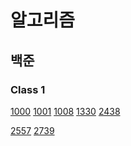 # 알고리즘

## 백준

### Class 1
[1000](https://github.com/idghst/algorithm/blob/main/Beakjoon/1000)
[1001](https://github.com/idghst/algorithm/blob/main/Beakjoon/1001)
[1008](https://github.com/idghst/algorithm/blob/main/Beakjoon/1008)
[1330](https://github.com/idghst/algorithm/blob/main/Beakjoon/1330)
[2438](https://github.com/idghst/algorithm/blob/main/Beakjoon/2438)
<!-- [2475](https://github.com/idghst/algorithm/blob/main/Beakjoon/2475) -->
[2557](https://github.com/idghst/algorithm/blob/main/Beakjoon/2557)
[2739](https://github.com/idghst/algorithm/blob/main/Beakjoon/2739)
<!-- [2741](https://github.com/idghst/algorithm/blob/main/Beakjoon/2741) -->
<!-- [2753](https://github.com/idghst/algorithm/blob/main/Beakjoon/2753) -->
<!-- [9498](https://github.com/idghst/algorithm/blob/main/Beakjoon/9498) -->
<!-- [10171](https://github.com/idghst/algorithm/blob/main/Beakjoon/10171) -->
<!-- [10172](https://github.com/idghst/algorithm/blob/main/Beakjoon/10172) -->
<!-- [10809](https://github.com/idghst/algorithm/blob/main/Beakjoon/10809) -->
<!-- [10869](https://github.com/idghst/algorithm/blob/main/Beakjoon/10869) -->
<!-- [10871](https://github.com/idghst/algorithm/blob/main/Beakjoon/10871) -->
<!-- [10950](https://github.com/idghst/algorithm/blob/main/Beakjoon/10950) -->
<!-- [10951](https://github.com/idghst/algorithm/blob/main/Beakjoon/10951) -->
<!-- [10952](https://github.com/idghst/algorithm/blob/main/Beakjoon/10952) -->
<!-- [10998](https://github.com/idghst/algorithm/blob/main/Beakjoon/10998) -->
<!-- [11654](https://github.com/idghst/algorithm/blob/main/Beakjoon/11654) -->
<!-- [2439](https://github.com/idghst/algorithm/blob/main/Beakjoon/2439) -->
<!-- [2742](https://github.com/idghst/algorithm/blob/main/Beakjoon/2742) -->
<!-- [11720](https://github.com/idghst/algorithm/blob/main/Beakjoon/11720) -->
<!-- [2562](https://github.com/idghst/algorithm/blob/main/Beakjoon/2562) -->
<!-- [2884](https://github.com/idghst/algorithm/blob/main/Beakjoon/2884) -->
<!-- [10818](https://github.com/idghst/algorithm/blob/main/Beakjoon/10818) -->
<!-- [1152](https://github.com/idghst/algorithm/blob/main/Beakjoon/1152) -->
<!-- [2577](https://github.com/idghst/algorithm/blob/main/Beakjoon/2577) -->
<!-- [2675](https://github.com/idghst/algorithm/blob/main/Beakjoon/2675) -->
<!-- [2908](https://github.com/idghst/algorithm/blob/main/Beakjoon/2908) -->
<!-- [2920](https://github.com/idghst/algorithm/blob/main/Beakjoon/2920) -->
<!-- [3052](https://github.com/idghst/algorithm/blob/main/Beakjoon/3052) -->
<!-- [8958](https://github.com/idghst/algorithm/blob/main/Beakjoon/8958) -->
<!-- [1157](https://github.com/idghst/algorithm/blob/main/Beakjoon/1157) -->
<!-- [1546](https://github.com/idghst/algorithm/blob/main/Beakjoon/1546) -->

<!-- ### Class 2 -->

<!-- [1085](https://github.com/idghst/algorithm/blob/main/Beakjoon/1085) -->
<!-- [4153](https://github.com/idghst/algorithm/blob/main/Beakjoon/4153) -->
<!-- [10250](https://github.com/idghst/algorithm/blob/main/Beakjoon/10250) -->
<!-- [2231](https://github.com/idghst/algorithm/blob/main/Beakjoon/2231) -->
<!-- [2292](https://github.com/idghst/algorithm/blob/main/Beakjoon/2292) -->
<!-- [2798](https://github.com/idghst/algorithm/blob/main/Beakjoon/2798) -->
<!-- [15829](https://github.com/idghst/algorithm/blob/main/Beakjoon/15829) -->
<!-- [1259](https://github.com/idghst/algorithm/blob/main/Beakjoon/1259) -->
<!-- [2609](https://github.com/idghst/algorithm/blob/main/Beakjoon/2609) -->
<!-- [2775](https://github.com/idghst/algorithm/blob/main/Beakjoon/2775) -->
<!-- [2869](https://github.com/idghst/algorithm/blob/main/Beakjoon/2869) -->
<!-- [10989](https://github.com/idghst/algorithm/blob/main/Beakjoon/10989) -->
<!-- [11050](https://github.com/idghst/algorithm/blob/main/Beakjoon/11050) -->
<!-- [1181](https://github.com/idghst/algorithm/blob/main/Beakjoon/1181) -->
<!-- [1436](https://github.com/idghst/algorithm/blob/main/Beakjoon/1436) -->
<!-- [1978](https://github.com/idghst/algorithm/blob/main/Beakjoon/1978) -->
<!-- [2751](https://github.com/idghst/algorithm/blob/main/Beakjoon/2751) -->
<!-- [7568](https://github.com/idghst/algorithm/blob/main/Beakjoon/7568) -->
<!-- [10814](https://github.com/idghst/algorithm/blob/main/Beakjoon/10814) -->
<!-- [11650](https://github.com/idghst/algorithm/blob/main/Beakjoon/11650) -->
<!-- [11651](https://github.com/idghst/algorithm/blob/main/Beakjoon/11651) -->
<!-- [11866](https://github.com/idghst/algorithm/blob/main/Beakjoon/11866) -->
<!-- [1018](https://github.com/idghst/algorithm/blob/main/Beakjoon/1018) -->
<!-- [1920](https://github.com/idghst/algorithm/blob/main/Beakjoon/1920) -->
<!-- [2164](https://github.com/idghst/algorithm/blob/main/Beakjoon/2164) -->
<!-- [2839](https://github.com/idghst/algorithm/blob/main/Beakjoon/2839) -->
<!-- [4949](https://github.com/idghst/algorithm/blob/main/Beakjoon/4949) -->
<!-- [9012](https://github.com/idghst/algorithm/blob/main/Beakjoon/9012) -->
<!-- [10773](https://github.com/idghst/algorithm/blob/main/Beakjoon/10773) -->
<!-- [10816](https://github.com/idghst/algorithm/blob/main/Beakjoon/10816) -->
<!-- [10828](https://github.com/idghst/algorithm/blob/main/Beakjoon/10828) -->
<!-- [10845](https://github.com/idghst/algorithm/blob/main/Beakjoon/10845) -->
<!-- [10866](https://github.com/idghst/algorithm/blob/main/Beakjoon/10866) -->
<!-- [1874](https://github.com/idghst/algorithm/blob/main/Beakjoon/1874) -->
<!-- [1929](https://github.com/idghst/algorithm/blob/main/Beakjoon/1929) -->
<!-- [1966](https://github.com/idghst/algorithm/blob/main/Beakjoon/1966) -->
<!-- [2108](https://github.com/idghst/algorithm/blob/main/Beakjoon/2108) -->
<!-- [1654](https://github.com/idghst/algorithm/blob/main/Beakjoon/1654) -->
<!-- [2805](https://github.com/idghst/algorithm/blob/main/Beakjoon/2805) -->
<!-- [18111](https://github.com/idghst/algorithm/blob/main/Beakjoon/18111) -->

<!-- ### Class 3 -->

<!-- [1676](https://github.com/idghst/algorithm/blob/main/Beakjoon/1676) -->
<!-- [11723](https://github.com/idghst/algorithm/blob/main/Beakjoon/11723) -->
<!-- [1620](https://github.com/idghst/algorithm/blob/main/Beakjoon/1620) -->
<!-- [1764](https://github.com/idghst/algorithm/blob/main/Beakjoon/1764) -->
<!-- [11047](https://github.com/idghst/algorithm/blob/main/Beakjoon/11047) -->
<!-- [11399](https://github.com/idghst/algorithm/blob/main/Beakjoon/11399) -->
<!-- [17219](https://github.com/idghst/algorithm/blob/main/Beakjoon/17219) -->
<!-- [1003](https://github.com/idghst/algorithm/blob/main/Beakjoon/1003) -->
<!-- [1463](https://github.com/idghst/algorithm/blob/main/Beakjoon/1463) -->
<!-- [2579](https://github.com/idghst/algorithm/blob/main/Beakjoon/2579) -->
<!-- [2606](https://github.com/idghst/algorithm/blob/main/Beakjoon/2606) -->
<!-- [9095](https://github.com/idghst/algorithm/blob/main/Beakjoon/9095) -->
<!-- [9375](https://github.com/idghst/algorithm/blob/main/Beakjoon/9375) -->
<!-- [9461](https://github.com/idghst/algorithm/blob/main/Beakjoon/9461) -->
<!-- [11659](https://github.com/idghst/algorithm/blob/main/Beakjoon/11659) -->
<!-- [11726](https://github.com/idghst/algorithm/blob/main/Beakjoon/11726) -->
<!-- [11727](https://github.com/idghst/algorithm/blob/main/Beakjoon/11727) -->
<!-- [17626](https://github.com/idghst/algorithm/blob/main/Beakjoon/17626) -->
<!-- [1012](https://github.com/idghst/algorithm/blob/main/Beakjoon/1012) -->
<!-- [1260](https://github.com/idghst/algorithm/blob/main/Beakjoon/1260) -->
<!-- [1541](https://github.com/idghst/algorithm/blob/main/Beakjoon/1541) -->
<!-- [1780](https://github.com/idghst/algorithm/blob/main/Beakjoon/1780) -->
<!-- [1927](https://github.com/idghst/algorithm/blob/main/Beakjoon/1927) -->
<!-- [2630](https://github.com/idghst/algorithm/blob/main/Beakjoon/2630) -->
<!-- [11279](https://github.com/idghst/algorithm/blob/main/Beakjoon/11279) -->
<!-- [11724](https://github.com/idghst/algorithm/blob/main/Beakjoon/11724) -->
<!-- [18870](https://github.com/idghst/algorithm/blob/main/Beakjoon/18870) -->
<!-- [1074](https://github.com/idghst/algorithm/blob/main/Beakjoon/1074) -->
<!-- [1389](https://github.com/idghst/algorithm/blob/main/Beakjoon/1389) -->
<!-- [1697](https://github.com/idghst/algorithm/blob/main/Beakjoon/1697) -->
<!-- [1931](https://github.com/idghst/algorithm/blob/main/Beakjoon/1931) -->
<!-- [1992](https://github.com/idghst/algorithm/blob/main/Beakjoon/1992) -->
<!-- [2178](https://github.com/idghst/algorithm/blob/main/Beakjoon/2178) -->
<!-- [2667](https://github.com/idghst/algorithm/blob/main/Beakjoon/2667) -->
<!-- [5525](https://github.com/idghst/algorithm/blob/main/Beakjoon/5525) -->
<!-- [6064](https://github.com/idghst/algorithm/blob/main/Beakjoon/6064) -->
<!-- [11286](https://github.com/idghst/algorithm/blob/main/Beakjoon/11286) -->
<!-- [11403](https://github.com/idghst/algorithm/blob/main/Beakjoon/11403) -->
<!-- [1107](https://github.com/idghst/algorithm/blob/main/Beakjoon/1107) -->
<!-- [5430](https://github.com/idghst/algorithm/blob/main/Beakjoon/5430) -->
<!-- [7569](https://github.com/idghst/algorithm/blob/main/Beakjoon/7569) -->
<!-- [7576](https://github.com/idghst/algorithm/blob/main/Beakjoon/7576) -->
<!-- [10026](https://github.com/idghst/algorithm/blob/main/Beakjoon/10026) -->
<!-- [16928](https://github.com/idghst/algorithm/blob/main/Beakjoon/16928) -->
<!-- [7662](https://github.com/idghst/algorithm/blob/main/Beakjoon/7662) -->
<!-- [9019](https://github.com/idghst/algorithm/blob/main/Beakjoon/9019) -->
<!-- [14500](https://github.com/idghst/algorithm/blob/main/Beakjoon/14500) -->
<!-- [16236](https://github.com/idghst/algorithm/blob/main/Beakjoon/16236) -->

<!-- ### Class 4 -->

<!-- [2407](https://github.com/idghst/algorithm/blob/main/Beakjoon/2407) -->
<!-- [15650](https://github.com/idghst/algorithm/blob/main/Beakjoon/15650) -->
<!-- [15652](https://github.com/idghst/algorithm/blob/main/Beakjoon/15652) -->
<!-- [15654](https://github.com/idghst/algorithm/blob/main/Beakjoon/15654) -->
<!-- [15657](https://github.com/idghst/algorithm/blob/main/Beakjoon/15657) -->
<!-- [11053](https://github.com/idghst/algorithm/blob/main/Beakjoon/11053) -->
<!-- [11725](https://github.com/idghst/algorithm/blob/main/Beakjoon/11725) -->
<!-- [15663](https://github.com/idghst/algorithm/blob/main/Beakjoon/15663) -->
<!-- [15666](https://github.com/idghst/algorithm/blob/main/Beakjoon/15666) -->
<!-- [16953](https://github.com/idghst/algorithm/blob/main/Beakjoon/16953) -->
<!-- [1149](https://github.com/idghst/algorithm/blob/main/Beakjoon/1149) -->
<!-- [1629](https://github.com/idghst/algorithm/blob/main/Beakjoon/1629) -->
<!-- [1932](https://github.com/idghst/algorithm/blob/main/Beakjoon/1932) -->
<!-- [1991](https://github.com/idghst/algorithm/blob/main/Beakjoon/1991) -->
<!-- [9465](https://github.com/idghst/algorithm/blob/main/Beakjoon/9465) -->
<!-- [11660](https://github.com/idghst/algorithm/blob/main/Beakjoon/11660) -->
<!-- [1916](https://github.com/idghst/algorithm/blob/main/Beakjoon/1916) -->
<!-- [2096](https://github.com/idghst/algorithm/blob/main/Beakjoon/2096) -->
<!-- [5639](https://github.com/idghst/algorithm/blob/main/Beakjoon/5639) -->
<!-- [9251](https://github.com/idghst/algorithm/blob/main/Beakjoon/9251) -->
<!-- [12865](https://github.com/idghst/algorithm/blob/main/Beakjoon/12865) -->
<!-- [13549](https://github.com/idghst/algorithm/blob/main/Beakjoon/13549) -->
<!-- [15686](https://github.com/idghst/algorithm/blob/main/Beakjoon/15686) -->
<!-- [17070](https://github.com/idghst/algorithm/blob/main/Beakjoon/17070) -->
<!-- [1043](https://github.com/idghst/algorithm/blob/main/Beakjoon/1043) -->
<!-- [1504](https://github.com/idghst/algorithm/blob/main/Beakjoon/1504) -->
<!-- [1753](https://github.com/idghst/algorithm/blob/main/Beakjoon/1753) -->
<!-- [1967](https://github.com/idghst/algorithm/blob/main/Beakjoon/1967) -->
<!-- [2448](https://github.com/idghst/algorithm/blob/main/Beakjoon/2448) -->
<!-- [9663](https://github.com/idghst/algorithm/blob/main/Beakjoon/9663) -->
<!-- [9935](https://github.com/idghst/algorithm/blob/main/Beakjoon/9935) -->
<!-- [10830](https://github.com/idghst/algorithm/blob/main/Beakjoon/10830) -->
<!-- [11054](https://github.com/idghst/algorithm/blob/main/Beakjoon/11054) -->
<!-- [11404](https://github.com/idghst/algorithm/blob/main/Beakjoon/11404) -->
<!-- [12851](https://github.com/idghst/algorithm/blob/main/Beakjoon/12851) -->
<!-- [13172](https://github.com/idghst/algorithm/blob/main/Beakjoon/13172) -->
<!-- [14502](https://github.com/idghst/algorithm/blob/main/Beakjoon/14502) -->
<!-- [14938](https://github.com/idghst/algorithm/blob/main/Beakjoon/14938) -->
<!-- [17144](https://github.com/idghst/algorithm/blob/main/Beakjoon/17144) -->
<!-- [1238](https://github.com/idghst/algorithm/blob/main/Beakjoon/1238) -->
<!-- [1865](https://github.com/idghst/algorithm/blob/main/Beakjoon/1865) -->
<!-- [2206](https://github.com/idghst/algorithm/blob/main/Beakjoon/2206) -->
<!-- [2638](https://github.com/idghst/algorithm/blob/main/Beakjoon/2638) -->
<!-- [11779](https://github.com/idghst/algorithm/blob/main/Beakjoon/11779) -->
<!-- [1167](https://github.com/idghst/algorithm/blob/main/Beakjoon/1167) -->
<!-- [1918](https://github.com/idghst/algorithm/blob/main/Beakjoon/1918) -->
<!-- [2263](https://github.com/idghst/algorithm/blob/main/Beakjoon/2263) -->
<!-- [11444](https://github.com/idghst/algorithm/blob/main/Beakjoon/11444) -->

<!-- ### Class 5 -->

<!-- [12852](https://github.com/idghst/algorithm/blob/main/Beakjoon/12852) -->
<!-- [2166](https://github.com/idghst/algorithm/blob/main/Beakjoon/2166) -->
<!-- [2467](https://github.com/idghst/algorithm/blob/main/Beakjoon/2467) -->
<!-- [1197](https://github.com/idghst/algorithm/blob/main/Beakjoon/1197) -->
<!-- [1647](https://github.com/idghst/algorithm/blob/main/Beakjoon/1647) -->
<!-- [1806](https://github.com/idghst/algorithm/blob/main/Beakjoon/1806) -->
<!-- [1987](https://github.com/idghst/algorithm/blob/main/Beakjoon/1987) -->
<!-- [2239](https://github.com/idghst/algorithm/blob/main/Beakjoon/2239) -->
<!-- [9252](https://github.com/idghst/algorithm/blob/main/Beakjoon/9252) -->
<!-- [10942](https://github.com/idghst/algorithm/blob/main/Beakjoon/10942) -->
<!-- [17404](https://github.com/idghst/algorithm/blob/main/Beakjoon/17404) -->
<!-- [20040](https://github.com/idghst/algorithm/blob/main/Beakjoon/20040) -->
<!-- [1005](https://github.com/idghst/algorithm/blob/main/Beakjoon/1005) -->
<!-- [1644](https://github.com/idghst/algorithm/blob/main/Beakjoon/1644) -->
<!-- [2143](https://github.com/idghst/algorithm/blob/main/Beakjoon/2143) -->
<!-- [2252](https://github.com/idghst/algorithm/blob/main/Beakjoon/2252) -->
<!-- [2342](https://github.com/idghst/algorithm/blob/main/Beakjoon/2342) -->
<!-- [2473](https://github.com/idghst/algorithm/blob/main/Beakjoon/2473) -->
<!-- [2623](https://github.com/idghst/algorithm/blob/main/Beakjoon/2623) -->
<!-- [4386](https://github.com/idghst/algorithm/blob/main/Beakjoon/4386) -->
<!-- [7579](https://github.com/idghst/algorithm/blob/main/Beakjoon/7579) -->
<!-- [9466](https://github.com/idghst/algorithm/blob/main/Beakjoon/9466) -->
<!-- [11049](https://github.com/idghst/algorithm/blob/main/Beakjoon/11049) -->
<!-- [16724](https://github.com/idghst/algorithm/blob/main/Beakjoon/16724) -->
<!-- [1007](https://github.com/idghst/algorithm/blob/main/Beakjoon/1007) -->
<!-- [1202](https://github.com/idghst/algorithm/blob/main/Beakjoon/1202) -->
<!-- [1766](https://github.com/idghst/algorithm/blob/main/Beakjoon/1766) -->
<!-- [9527](https://github.com/idghst/algorithm/blob/main/Beakjoon/9527) -->
<!-- [10775](https://github.com/idghst/algorithm/blob/main/Beakjoon/10775) -->
<!-- [12015](https://github.com/idghst/algorithm/blob/main/Beakjoon/12015) -->
<!-- [12100](https://github.com/idghst/algorithm/blob/main/Beakjoon/12100) -->
<!-- [16946](https://github.com/idghst/algorithm/blob/main/Beakjoon/16946) -->
<!-- [17387](https://github.com/idghst/algorithm/blob/main/Beakjoon/17387) -->
<!-- [1208](https://github.com/idghst/algorithm/blob/main/Beakjoon/1208) -->
<!-- [1509](https://github.com/idghst/algorithm/blob/main/Beakjoon/1509) -->
<!-- [1562](https://github.com/idghst/algorithm/blob/main/Beakjoon/1562) -->
<!-- [1799](https://github.com/idghst/algorithm/blob/main/Beakjoon/1799) -->
<!-- [2098](https://github.com/idghst/algorithm/blob/main/Beakjoon/2098) -->
<!-- [9328](https://github.com/idghst/algorithm/blob/main/Beakjoon/9328) -->
<!-- [12850](https://github.com/idghst/algorithm/blob/main/Beakjoon/12850) -->
<!-- [13460](https://github.com/idghst/algorithm/blob/main/Beakjoon/13460) -->
<!-- [17143](https://github.com/idghst/algorithm/blob/main/Beakjoon/17143) -->
<!-- [2162](https://github.com/idghst/algorithm/blob/main/Beakjoon/2162) -->
<!-- [2568](https://github.com/idghst/algorithm/blob/main/Beakjoon/2568) -->
<!-- [2887](https://github.com/idghst/algorithm/blob/main/Beakjoon/2887) -->
<!-- [14003](https://github.com/idghst/algorithm/blob/main/Beakjoon/14003) -->
<!-- [14939](https://github.com/idghst/algorithm/blob/main/Beakjoon/14939) -->
<!-- [16566](https://github.com/idghst/algorithm/blob/main/Beakjoon/16566) -->

<!-- [](https://github.com/idghst/algorithm/blob/main/Beakjoon/) -->

<!-- ## 프로그래머스 -->

<!-- ### Level 0 -->

<!-- [나머지 구하기](https://github.com/idghst/algorithm/blob/main/Programers/나머지_구하기) <br> -->
<!-- [두 수의 곱](https://github.com/idghst/algorithm/blob/main/Programers/두_수의_곱) <br> -->
<!-- [두 수의 나눗셈](https://github.com/idghst/algorithm/blob/main/Programers/두_수의_나눗셈) <br> -->
<!-- [두 수의 차](https://github.com/idghst/algorithm/blob/main/Programers/두_수의_차) <br> -->
<!-- [두 수의 합](https://github.com/idghst/algorithm/blob/main/Programers/두_수의_합) <br> -->
<!-- [몫 구하기](https://github.com/idghst/algorithm/blob/main/Programers/몫_구하기) <br> -->
<!-- [배열 두 배 만들기](https://github.com/idghst/algorithm/blob/main/Programers/배열_두_배_만들기) <br> -->
<!-- [숫자 비교하기](https://github.com/idghst/algorithm/blob/main/Programers/숫자_비교하기) <br> -->

<!-- ### Level 1 -->

<!-- [로또의 최고 순위와 최저 순위](https://github.com/idghst/algorithm/blob/main/Programers/로또의_최고_순위와_최저_순위) <br> -->
<!-- [약수의 합](https://github.com/idghst/algorithm/blob/main/Programers/약수의_합) <br> -->
<!-- [짝수와 홀수](https://github.com/idghst/algorithm/blob/main/Programers/짝수와_홀수) <br> -->
<!-- [평균 구하기](https://github.com/idghst/algorithm/blob/main/Programers/평균_구하기) <br> -->

<!-- ### Level 2 -->

<!-- ### Level 3 -->

<!-- ### Level 4 -->

<!-- ### Level 5 -->

<!-- [](https://github.com/idghst/algorithm/blob/main/Programers/) <br> -->